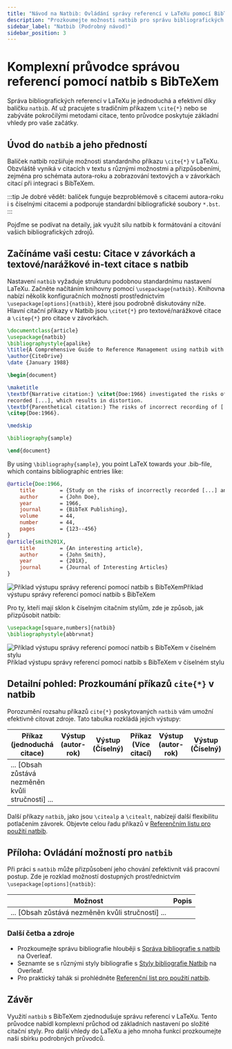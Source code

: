 ```yaml
---
title: "Návod na Natbib: Ovládání správy referencí v LaTeXu pomocí BibTeXu"
description: "Prozkoumejte možnosti natbib pro správu bibliografických referencí v LaTeXu. Tento podrobný návod pokrývá základy natbib, od citací v textu po integraci s BibTeXem."
sidebar_label: "Natbib (Podrobný návod)"
sidebar_position: 3
---
```


# Komplexní průvodce správou referencí pomocí natbib s BibTeXem

Správa bibliografických referencí v LaTeXu je jednoduchá a efektivní díky balíčku `natbib`. Ať už pracujete s tradičním příkazem `\cite{*}` nebo se zabýváte pokročilými metodami citace, tento průvodce poskytuje základní vhledy pro vaše začátky.

## Úvod do `natbib` a jeho předností

Balíček natbib rozšiřuje možnosti standardního příkazu `\cite{*}` v LaTeXu. Obzvláště vyniká v citacích v textu s různými možnostmi a přizpůsobeními, zejména pro schémata autora-roku a zobrazování textových a v závorkách citací při integraci s BibTeXem.

:::tip
Je dobré vědět: balíček funguje bezproblémově s citacemi autora-roku i s číselnými citacemi a podporuje standardní bibliografické soubory `*.bst`.
:::

Pojďme se podívat na detaily, jak využít sílu natbib k formátování a citování vašich bibliografických zdrojů.

## Začínáme vaši cestu: Citace v závorkách a textové/narážkové in-text citace s natbib

Nastavení `natbib` vyžaduje strukturu podobnou standardnímu nastavení LaTeXu. Začněte načítáním knihovny pomocí `\usepackage{natbib}`. Knihovna nabízí několik konfiguračních možností prostřednictvím `\usepackage[options]{natbib}`, které jsou podrobně diskutovány níže. Hlavní citační příkazy v Natbib jsou `\citet{*}` pro textové/narážkové citace a `\citep{*}` pro citace v závorkách.


```latex
\documentclass{article}
\usepackage{natbib}
\bibliographystyle{apalike}
\title{A Comprehensive Guide to Reference Management using natbib with BibTeX}
\author{CiteDrive}
\date {January 1988}

\begin{document}

\maketitle
\textbf{Narrative citation:} \citet{Doe:1966} investigated the risks of incorrectly \\
recorded [...], which results in distortion.
\textbf{Parenthetical citation:} The risks of incorrect recording of [...] could lead to distortion
\citep{Doe:1966}.

\medskip

\bibliography{sample}

\end{document}
```

By using `\bibliography{sample}`, you point LaTeX towards your .bib-file, which contains bibliographic entries like:

```bibtex
@article{Doe:1966,
	title        = {Study on the risks of incorrectly recorded [...] and their impact on [...].},
	author       = {John Doe},
	year         = 1966,
	journal      = {BibTeX Publishing},
	volume       = 44,
	number       = 44,
	pages        = {123--456}
}
@article{smith201X,
	title        = {An interesting article},
	author       = {John Smith},
	year         = {201X},
	journal      = {Journal of Interesting Articles}
}
```

![Příklad výstupu správy referencí pomocí natbib s BibTeXem](@site/static/img/tutorial/output_example_bibtex_natbib.png)Příklad výstupu správy referencí pomocí natbib s BibTeXem

Pro ty, kteří mají sklon k číselným citačním stylům, zde je způsob, jak přizpůsobit natbib:


```latex
\usepackage[square,numbers]{natbib}
\bibliographystyle{abbrvnat}
```

![Příklad výstupu správy referencí pomocí natbib s BibTeXem v číselném stylu](@site/static/img/tutorial/output_example_bibtex_natbib_numeric.png)Příklad výstupu správy referencí pomocí natbib s BibTeXem v číselném stylu

## Detailní pohled: Prozkoumání příkazů `cite{*}` v natbib

Porozumění rozsahu příkazů `cite{*}` poskytovaných `natbib` vám umožní efektivně citovat zdroje. Tato tabulka rozkládá jejich výstupy:

|Příkaz (jednoduchá citace)|Výstup (autor-rok)|Výstup (Číselný)|Příkaz (Více citací)|Výstup (autor-rok)|Výstup (Číselný)|
|---|---|---|---|---|---|
|... [Obsah zůstává nezměněn kvůli stručnosti] ...||||||

Další příkazy `natbib`, jako jsou `\citealp` a `\citealt`, nabízejí další flexibilitu potlačením závorek. Objevte celou řadu příkazů v [Referenčním listu pro použití natbib](https://gking.harvard.edu/files/natnotes2.pdf).

## Příloha: Ovládání možností pro `natbib`

Při práci s `natbib` může přizpůsobení jeho chování zefektivnit váš pracovní postup. Zde je rozklad možností dostupných prostřednictvím `\usepackage[options]{natbib}`:

|Možnost|Popis|
|---|---|
|... [Obsah zůstává nezměněn kvůli stručnosti] ...||

### Další četba a zdroje

- Prozkoumejte správu bibliografie hlouběji s [Správa bibliografie s natbib](https://www.overleaf.com/learn/latex/Bibliography_management_with_natbib) na Overleaf.
- Seznamte se s různými styly bibliografie s [Styly bibliografie Natbib](https://www.overleaf.com/learn/latex/Natbib_bibliography_styles) na Overleaf.
- Pro praktický tahák si prohlédněte [Referenční list pro použití natbib](https://gking.harvard.edu/files/natnotes2.pdf).

## Závěr

Využití `natbib` s BibTeXem zjednodušuje správu referencí v LaTeXu. Tento průvodce nabídl komplexní průchod od základních nastavení po složité citační styly. Pro další vhledy do LaTeXu a jeho mnoha funkcí prozkoumejte naši sbírku podrobných průvodců.